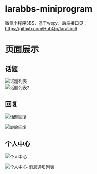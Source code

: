 # larabbs-miniprogram
微信小程序BBS，基于wepy，后端接口见：https://github.com/HubQin/larabbs6

# 页面展示

## 话题

![话题列表](https://github.com/HubQin/gitlearn/blob/master/images/weapp/WeChat%20Image_20200725010040.jpg)
<br>
![话题列表2](https://github.com/HubQin/gitlearn/blob/master/images/weapp/WeChat%20Image_20200725010035.jpg)
<br>

## 回复
![话题回复](https://github.com/HubQin/gitlearn/blob/master/images/weapp/WeChat%20Image_20200725010029.jpg)
<br>

![删除回复](https://github.com/HubQin/gitlearn/blob/master/images/weapp/WeChat%20Image_20200725010022.jpg)

## 个人中心

![个人中心](https://github.com/HubQin/gitlearn/blob/master/images/weapp/WeChat%20Image_20200725010014.jpg)
<br>


![个人中心-消息通知列表](https://github.com/HubQin/gitlearn/blob/master/images/weapp/WeChat%20Image_20200725005942.jpg)

